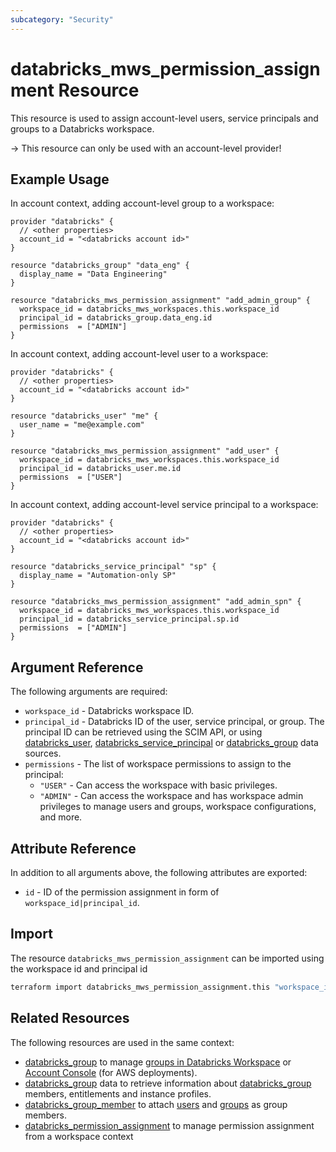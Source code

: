 ```yaml
---
subcategory: "Security"
---
```

# databricks_mws_permission_assignment Resource

This resource is used to assign account-level users, service principals and groups to a Databricks workspace.

-> This resource can only be used with an account-level provider!

## Example Usage

In account context, adding account-level group to a workspace:

```hcl
provider "databricks" {
  // <other properties>
  account_id = "<databricks account id>"
}

resource "databricks_group" "data_eng" {
  display_name = "Data Engineering"
}

resource "databricks_mws_permission_assignment" "add_admin_group" {
  workspace_id = databricks_mws_workspaces.this.workspace_id
  principal_id = databricks_group.data_eng.id
  permissions  = ["ADMIN"]
}
```

In account context, adding account-level user to a workspace:

```hcl
provider "databricks" {
  // <other properties>
  account_id = "<databricks account id>"
}

resource "databricks_user" "me" {
  user_name = "me@example.com"
}

resource "databricks_mws_permission_assignment" "add_user" {
  workspace_id = databricks_mws_workspaces.this.workspace_id
  principal_id = databricks_user.me.id
  permissions  = ["USER"]
}
```

In account context, adding account-level service principal to a workspace:

```hcl
provider "databricks" {
  // <other properties>
  account_id = "<databricks account id>"
}

resource "databricks_service_principal" "sp" {
  display_name = "Automation-only SP"
}

resource "databricks_mws_permission_assignment" "add_admin_spn" {
  workspace_id = databricks_mws_workspaces.this.workspace_id
  principal_id = databricks_service_principal.sp.id
  permissions  = ["ADMIN"]
}
```

## Argument Reference

The following arguments are required:

* `workspace_id` - Databricks workspace ID.
* `principal_id` - Databricks ID of the user, service principal, or group. The principal ID can be retrieved using the SCIM API, or using [databricks_user](../data-sources/user.md), [databricks_service_principal](../data-sources/service_principal.md) or [databricks_group](../data-sources/group.md) data sources.
* `permissions` - The list of workspace permissions to assign to the principal:
  * `"USER"` - Can access the workspace with basic privileges.
  * `"ADMIN"` - Can access the workspace and has workspace admin privileges to manage users and groups, workspace configurations, and more.

## Attribute Reference

In addition to all arguments above, the following attributes are exported:

* `id` - ID of the permission assignment in form of `workspace_id|principal_id`.

## Import

The resource `databricks_mws_permission_assignment` can be imported using the workspace id and principal id

```bash
terraform import databricks_mws_permission_assignment.this "workspace_id|principal_id"
```

## Related Resources

The following resources are used in the same context:

* [databricks_group](group.md) to manage [groups in Databricks Workspace](https://docs.databricks.com/administration-guide/users-groups/groups.html) or [Account Console](https://accounts.cloud.databricks.com/) (for AWS deployments).
* [databricks_group](../data-sources/group.md) data to retrieve information about [databricks_group](group.md) members, entitlements and instance profiles.
* [databricks_group_member](group_member.md) to attach [users](user.md) and [groups](group.md) as group members.
* [databricks_permission_assignment](permission_assignment.md) to manage permission assignment from a workspace context
